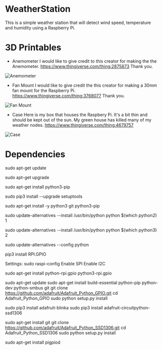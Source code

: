 # WeatherStation
This is a simple weather station that will detect wind speed, temperature and humidity using a Raspberry Pi. 

# 3D Printables

* Anemometer
I would like to give credit to this creator for making the the Anemometer. 
https://www.thingiverse.com/thing:2875873 
Thank you. 

![Anemometer](https://github.com/rscinto/WeatherStation/tree/main/pictures/PXL_20201119_045906194.jpg?raw=true)

* Fan Mount
I would like to give credit the this creator for making a 30mm fan mount for the Raspberry Pi. 
https://www.thingiverse.com/thing:3768077
Thank you. 

![Fan Mount](https://github.com/rscinto/WeatherStation/tree/main/pictures/PXL_20201209_054719347.jpg?raw=true)

* Case
Here is my box that houses the Raspbery Pi. It's a bit thin and should be kept out of the sun. My green house has killed many of my weather nodes. 
https://www.thingiverse.com/thing:4679757

![Case](https://github.com/rscinto/WeatherStation/pictures/PXL_20201208_230936668.jpg?raw=true)


# Dependencies
sudo apt-get update

sudo apt-get upgrade

sudo apt-get install python3-pip

sudo pip3 install --upgrade setuptools

sudo apt-get install -y python3 git python3-pip

sudo update-alternatives --install /usr/bin/python python $(which python2) 1

sudo update-alternatives --install /usr/bin/python python $(which python3) 2

sudo update-alternatives --config python

pip3 install RPI.GPIO

Settings:
sudo raspi-config
    Enable SPI
    Enable I2C

sudo apt-get install python-rpi.gpio python3-rpi.gpio

sudo apt-get update
sudo apt-get install build-essential python-pip python-dev python-smbus git
git clone https://github.com/adafruit/Adafruit_Python_GPIO.git
cd Adafruit_Python_GPIO
sudo python setup.py install

sudo pip3 install adafruit-blinka
sudo pip3 install adafruit-circuitpython-ssd1306

sudo apt-get install git
git clone https://github.com/adafruit/Adafruit_Python_SSD1306.git
cd Adafruit_Python_SSD1306
sudo python setup.py install

sudo apt-get install pigpiod


